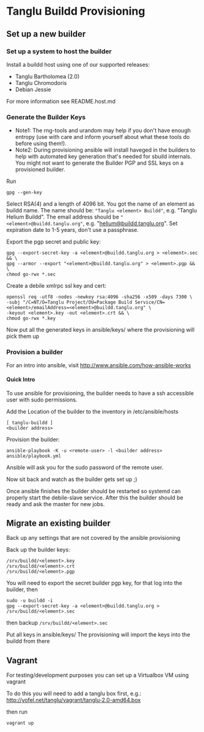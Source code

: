 # Tanglu Buildd Provisioning

## Set up a new builder

### Set up a system to host the builder
Install a buildd host using one of our supported releases:
   * Tanglu Bartholomea (2.0)
   * Tanglu Chromodoris
   * Debian Jessie

For more information see README.host.md

### Generate the Builder Keys
- Note1: The rng-tools and urandom may help if you don't have enough entropy
         (use with care and inform yourself about what these tools do before using them!).
- Note2: During provisioning ansible will install haveged in the builders to
         help with automated key generation that's needed for sbuild internals.
         You might not want to generate the Builder PGP and SSL keys on a
         provisioned builder.

Run
 ```
 gpg --gen-key
 ```

Select RSA(4) and a length of 4096 bit.
You got the name of an element as buildd name.
The name should be: `"Tanglu <element> Buildd"`, e.g. "Tanglu Helium Buildd".
The email address should be `"<element>@buildd.tanglu.org"`, e.g. "helium@buildd.tanglu.org".
Set expiration date to 1-5 years, don't use a passphrase.

Export the pgp secret and public key:
 ```
 gpg --export-secret-key -a <element>@buildd.tanglu.org > <element>.sec && \
 gpg --armor --export "<element>@buildd.tanglu.org" > <element>.pgp && \
 chmod go-rwx *.sec
 ```

Create a debile xmlrpc ssl key and cert:
 ```
 openssl req -utf8 -nodes -newkey rsa:4096 -sha256 -x509 -days 7300 \
 -subj "/C=NT/O=Tanglu Project/OU=Package Build Service/CN=<element>/emailAddress=<element>@buildd.tanglu.org" \
 -keyout <element>.key -out <element>.crt && \
 chmod go-rwx *.key
 ```

Now put all the generated keys in ansible/keys/ where the provisioning
will pick them up

### Provision a builder

For an intro into ansible, visit http://www.ansible.com/how-ansible-works

#### Quick Intro

To use ansible for provisioning, the builder needs to have a ssh accessible
user with sudo permissions.

Add the Location of the builder to the inventory in /etc/ansible/hosts
 ```
 [ tanglu-buildd ]
 <builder address>
 ```

Provision the builder:
 ```
 ansible-playbook -K -u <remote-user> -l <builder address> ansible/playbook.yml
 ```
Ansible will ask you for the sudo password of the remote user.

Now sit back and watch as the builder gets set up ;)

Once ansible finishes the builder should be restarted so systemd can properly
start the debile-slave service. After this the builder should be ready and ask
the master for new jobs.

## Migrate an existing builder

Back up any settings that are not covered by the ansible provisioning

Back up the builder keys:
 ```
 /srv/buildd/<element>.key
 /srv/buildd/<element>.crt
 /srv/buildd/<element>.pgp
 ```

You will need to export the secret builder pgp key, for that log into the
builder, then
 ```
 sudo -u buildd -i
 gpg --export-secret-key -a <element>@buildd.tanglu.org > /srv/buildd/<element>.sec
 ```
then backup `/srv/buildd/<element>.sec`

Put all keys in ansible/keys/
The provisioning will import the keys into the buildd from there

## Vagrant

For testing/development purposes you can set up a Virtualbox VM using vagrant

To do this you will need to add a tanglu box first, e.g.:
http://yofel.net/tanglu/vagrant/tanglu-2.0-amd64.box

then run
 ```
 vagrant up
 ```
